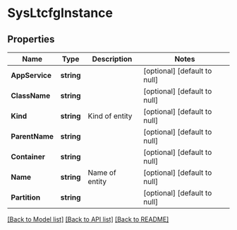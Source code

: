 # SysLtcfgInstance

## Properties
Name | Type | Description | Notes
------------ | ------------- | ------------- | -------------
**AppService** | **string** |  | [optional] [default to null]
**ClassName** | **string** |  | [optional] [default to null]
**Kind** | **string** | Kind of entity | [optional] [default to null]
**ParentName** | **string** |  | [optional] [default to null]
**Container** | **string** |  | [optional] [default to null]
**Name** | **string** | Name of entity | [optional] [default to null]
**Partition** | **string** |  | [optional] [default to null]

[[Back to Model list]](../README.md#documentation-for-models) [[Back to API list]](../README.md#documentation-for-api-endpoints) [[Back to README]](../README.md)


